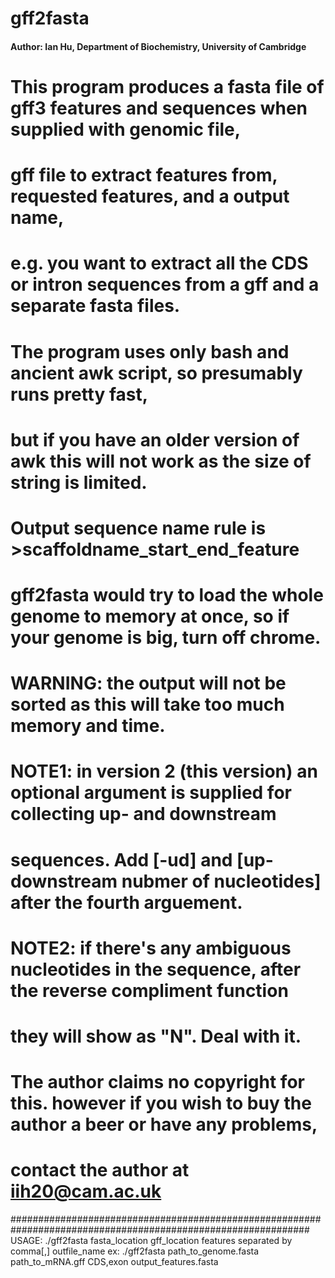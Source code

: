 # gff2fasta
#### Author: Ian Hu, Department of Biochemistry, University of Cambridge #### 
# This program produces a fasta file of gff3 features and sequences when supplied with genomic file, 
# gff file to extract features from, requested features, and a output name,
# e.g. you want to extract all the CDS or intron sequences from a gff and a separate fasta files.
# The program uses only bash and ancient awk script, so presumably runs pretty fast,
# but if you have an older version of awk this will not work as the size of string is limited.
# Output sequence name rule is >scaffoldname_start_end_feature
# gff2fasta would try to load the whole genome to memory at once, so if your genome is big, turn off chrome.
# WARNING: the output will not be sorted as this will take too much memory and time.
#
# NOTE1: in version 2 (this version) an optional argument is supplied for collecting up- and downstream 
# sequences. Add [-ud] and [up- downstream nubmer of nucleotides] after the fourth arguement.
#
# NOTE2: if there's any ambiguous nucleotides in the sequence, after the reverse compliment function
# they will show as "N". Deal with it.
#
# The author claims no copyright for this. however if you wish to buy the author a beer or have any problems, 
# contact the author at iih20@cam.ac.uk
##############################################################################################################
USAGE: ./gff2fasta fasta_location gff_location features separated by comma[,] outfile_name 
ex: ./gff2fasta path_to_genome.fasta path_to_mRNA.gff CDS,exon output_features.fasta
